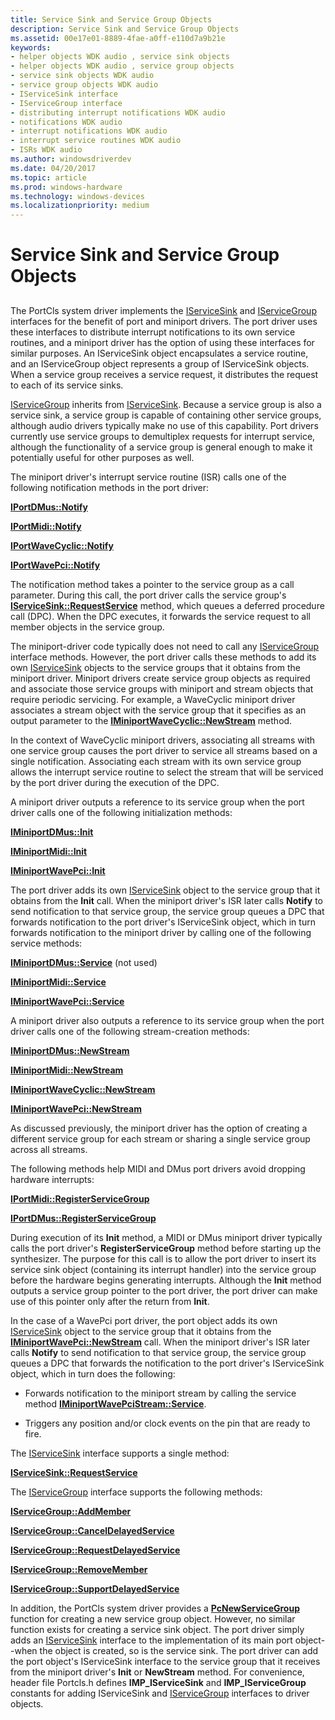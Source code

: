 ```yaml
---
title: Service Sink and Service Group Objects
description: Service Sink and Service Group Objects
ms.assetid: 00e17e01-8889-4fae-a0ff-e110d7a9b21e
keywords:
- helper objects WDK audio , service sink objects
- helper objects WDK audio , service group objects
- service sink objects WDK audio
- service group objects WDK audio
- IServiceSink interface
- IServiceGroup interface
- distributing interrupt notifications WDK audio
- notifications WDK audio
- interrupt notifications WDK audio
- interrupt service routines WDK audio
- ISRs WDK audio
ms.author: windowsdriverdev
ms.date: 04/20/2017
ms.topic: article
ms.prod: windows-hardware
ms.technology: windows-devices
ms.localizationpriority: medium
---
```


# Service Sink and Service Group Objects


## <span id="service_sink_and_service_group_objects"></span><span id="SERVICE_SINK_AND_SERVICE_GROUP_OBJECTS"></span>


The PortCls system driver implements the [IServiceSink](https://msdn.microsoft.com/library/windows/hardware/ff537006) and [IServiceGroup](https://msdn.microsoft.com/library/windows/hardware/ff536994) interfaces for the benefit of port and miniport drivers. The port driver uses these interfaces to distribute interrupt notifications to its own service routines, and a miniport driver has the option of using these interfaces for similar purposes. An IServiceSink object encapsulates a service routine, and an IServiceGroup object represents a group of IServiceSink objects. When a service group receives a service request, it distributes the request to each of its service sinks.

[IServiceGroup](https://msdn.microsoft.com/library/windows/hardware/ff536994) inherits from [IServiceSink](https://msdn.microsoft.com/library/windows/hardware/ff537006). Because a service group is also a service sink, a service group is capable of containing other service groups, although audio drivers typically make no use of this capability. Port drivers currently use service groups to demultiplex requests for interrupt service, although the functionality of a service group is general enough to make it potentially useful for other purposes as well.

The miniport driver's interrupt service routine (ISR) calls one of the following notification methods in the port driver:

[**IPortDMus::Notify**](https://msdn.microsoft.com/library/windows/hardware/ff536880)

[**IPortMidi::Notify**](https://msdn.microsoft.com/library/windows/hardware/ff536893)

[**IPortWaveCyclic::Notify**](https://msdn.microsoft.com/library/windows/hardware/ff536903)

[**IPortWavePci::Notify**](https://msdn.microsoft.com/library/windows/hardware/ff536918)

The notification method takes a pointer to the service group as a call parameter. During this call, the port driver calls the service group's [**IServiceSink::RequestService**](https://msdn.microsoft.com/library/windows/hardware/ff537009) method, which queues a deferred procedure call (DPC). When the DPC executes, it forwards the service request to all member objects in the service group.

The miniport-driver code typically does not need to call any [IServiceGroup](https://msdn.microsoft.com/library/windows/hardware/ff536994) interface methods. However, the port driver calls these methods to add its own [IServiceSink](https://msdn.microsoft.com/library/windows/hardware/ff537006) objects to the service groups that it obtains from the miniport driver. Miniport drivers create service group objects as required and associate those service groups with miniport and stream objects that require periodic servicing. For example, a WaveCyclic miniport driver associates a stream object with the service group that it specifies as an output parameter to the [**IMiniportWaveCyclic::NewStream**](https://msdn.microsoft.com/library/windows/hardware/ff536723) method.

In the context of WaveCyclic miniport drivers, associating all streams with one service group causes the port driver to service all streams based on a single notification. Associating each stream with its own service group allows the interrupt service routine to select the stream that will be serviced by the port driver during the execution of the DPC.

A miniport driver outputs a reference to its service group when the port driver calls one of the following initialization methods:

[**IMiniportDMus::Init**](https://msdn.microsoft.com/library/windows/hardware/ff536700)

[**IMiniportMidi::Init**](https://msdn.microsoft.com/library/windows/hardware/ff536709)

[**IMiniportWavePci::Init**](https://msdn.microsoft.com/library/windows/hardware/ff536734)

The port driver adds its own [IServiceSink](https://msdn.microsoft.com/library/windows/hardware/ff537006) object to the service group that it obtains from the **Init** call. When the miniport driver's ISR later calls **Notify** to send notification to that service group, the service group queues a DPC that forwards notification to the port driver's IServiceSink object, which in turn forwards notification to the miniport driver by calling one of the following service methods:

[**IMiniportDMus::Service**](https://msdn.microsoft.com/library/windows/hardware/ff536702) (not used)

[**IMiniportMidi::Service**](https://msdn.microsoft.com/library/windows/hardware/ff536711)

[**IMiniportWavePci::Service**](https://msdn.microsoft.com/library/windows/hardware/ff536736)

A miniport driver also outputs a reference to its service group when the port driver calls one of the following stream-creation methods:

[**IMiniportDMus::NewStream**](https://msdn.microsoft.com/library/windows/hardware/ff536701)

[**IMiniportMidi::NewStream**](https://msdn.microsoft.com/library/windows/hardware/ff536710)

[**IMiniportWaveCyclic::NewStream**](https://msdn.microsoft.com/library/windows/hardware/ff536723)

[**IMiniportWavePci::NewStream**](https://msdn.microsoft.com/library/windows/hardware/ff536735)

As discussed previously, the miniport driver has the option of creating a different service group for each stream or sharing a single service group across all streams.

The following methods help MIDI and DMus port drivers avoid dropping hardware interrupts:

[**IPortMidi::RegisterServiceGroup**](https://msdn.microsoft.com/library/windows/hardware/ff536895)

[**IPortDMus::RegisterServiceGroup**](https://msdn.microsoft.com/library/windows/hardware/ff536882)

During execution of its **Init** method, a MIDI or DMus miniport driver typically calls the port driver's **RegisterServiceGroup** method before starting up the synthesizer. The purpose for this call is to allow the port driver to insert its service sink object (containing its interrupt handler) into the service group before the hardware begins generating interrupts. Although the **Init** method outputs a service group pointer to the port driver, the port driver can make use of this pointer only after the return from **Init**.

In the case of a WavePci port driver, the port object adds its own [IServiceSink](https://msdn.microsoft.com/library/windows/hardware/ff537006) object to the service group that it obtains from the [**IMiniportWavePci::NewStream**](https://msdn.microsoft.com/library/windows/hardware/ff536735) call. When the miniport driver's ISR later calls **Notify** to send notification to that service group, the service group queues a DPC that forwards the notification to the port driver's IServiceSink object, which in turn does the following:

-   Forwards notification to the miniport stream by calling the service method [**IMiniportWavePciStream::Service**](https://msdn.microsoft.com/library/windows/hardware/ff536731).

-   Triggers any position and/or clock events on the pin that are ready to fire.

The [IServiceSink](https://msdn.microsoft.com/library/windows/hardware/ff537006) interface supports a single method:

[**IServiceSink::RequestService**](https://msdn.microsoft.com/library/windows/hardware/ff537009)

The [IServiceGroup](https://msdn.microsoft.com/library/windows/hardware/ff536994) interface supports the following methods:

[**IServiceGroup::AddMember**](https://msdn.microsoft.com/library/windows/hardware/ff536996)

[**IServiceGroup::CancelDelayedService**](https://msdn.microsoft.com/library/windows/hardware/ff536997)

[**IServiceGroup::RequestDelayedService**](https://msdn.microsoft.com/library/windows/hardware/ff537003)

[**IServiceGroup::RemoveMember**](https://msdn.microsoft.com/library/windows/hardware/ff537001)

[**IServiceGroup::SupportDelayedService**](https://msdn.microsoft.com/library/windows/hardware/ff537004)

In addition, the PortCls system driver provides a [**PcNewServiceGroup**](https://msdn.microsoft.com/library/windows/hardware/ff537719) function for creating a new service group object. However, no similar function exists for creating a service sink object. The port driver simply adds an [IServiceSink](https://msdn.microsoft.com/library/windows/hardware/ff537006) interface to the implementation of its main port object--when the object is created, so is the service sink. The port driver can add the port object's IServiceSink interface to the service group that it receives from the miniport driver's **Init** or **NewStream** method. For convenience, header file Portcls.h defines **IMP\_IServiceSink** and **IMP\_IServiceGroup** constants for adding IServiceSink and [IServiceGroup](https://msdn.microsoft.com/library/windows/hardware/ff536994) interfaces to driver objects.

 

 




